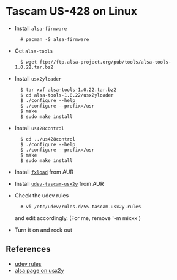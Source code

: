 Tascam US-428 on Linux
======================

* Install `alsa-firmware`

        # pacman -S alsa-firmware

* Get `alsa-tools`

        $ wget ftp://ftp.alsa-project.org/pub/tools/alsa-tools-1.0.22.tar.bz2

* Install `usx2yloader`

        $ tar xvf alsa-tools-1.0.22.tar.bz2
        $ cd alsa-tools-1.0.22/usx2yloader
        $ ./configure --help
        $ ./configure --prefix=/usr
        $ make
        $ sudo make install

* Install `us428control`

        $ cd ../us428control
        $ ./configure --help
        $ ./configure --prefix=/usr
        $ make
        $ sudo make install

* Install [`fxload`](http://aur.archlinux.org/packages.php?ID=2897) from AUR

* Install [`udev-tascam-usx2y`](http://aur.archlinux.org/packages.php?ID=14648) from AUR

* Check the udev rules

        # vi /etc/udev/rules.d/55-tascam-usx2y.rules

  and edit accordingly. (For me, remove '-m mixxx')

* Turn it on and rock out

References
----------

* [udev rules](http://www.ctaf.free.fr/dokuwiki/doku.php?id=archlinux#us428)
* [alsa page on usx2y](http://www.alsa-project.org/main/index.php/Matrix:Module-usb-usx2y)
